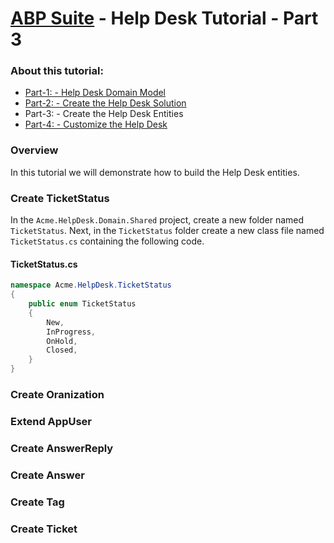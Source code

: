 # [ABP Suite](https://commercial.abp.io/tools/suite) - Help Desk Tutorial - Part 3

### About this tutorial:

- [Part-1: - Help Desk Domain Model](Part1-HelpDeskDomainModel.md) 
- [Part-2: - Create the Help Desk Solution](Part2-MVC-CreateHelpDeskSoluton.md)
- Part-3: - Create the Help Desk Entities
- [Part-4: - Customize the Help Desk](Part4-MVC-CustomizeHelpDesk.md)

### Overview

In this tutorial we will demonstrate how to build the Help Desk entities.
### Create TicketStatus

In the `Acme.HelpDesk.Domain.Shared` project, create a new folder named `TicketStatus`.
Next, in the `TicketStatus` folder create a new class file named `TicketStatus.cs` containing the following code.

#### TicketStatus.cs

```c#
namespace Acme.HelpDesk.TicketStatus
{
    public enum TicketStatus
    {
        New,
        InProgress,
        OnHold,
        Closed,
    }
}
``` 

### Create Oranization

### Extend AppUser

### Create AnswerReply

### Create Answer

### Create Tag

### Create Ticket

